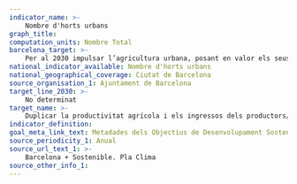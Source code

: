 ```yaml
---
indicator_name: >-
    Nombre d'horts urbans
graph_title:
computation_units: Nombre Total
barcelona_target: >-
    Per al 2030 impulsar l’agricultura urbana, posant en valor els seus beneficis econòmics, ecològics i socials
national_indicator_available: Nombre d'horts urbans
national_geographical_coverage: Ciutat de Barcelona
source_organisation_1: Ajuntament de Barcelona
target_line_2030: >-
    No determinat
target_name: >-
    Duplicar la productivitat agrícola i els ingressos dels productors/es d’aliments de petita escala, en particular les dones, els pobles indígenes, agricultors/es familiars, pastors/es i pescadors/es, entre altres coses mitjançant un accés segur i equitatiu a les terres, a altres recursos de producció i inputs, coneixements, serveis financers, mercats i oportunitats per a la generació de valor proposat i treball no agrícola
indicator_definition:
goal_meta_link_text: Metadades dels Objectius de Desenvolupament Sostenible de las Nacions Unides (pdf 894kB)
source_periodicity_1: Anual
source_url_text_1: >-
    Barcelona + Sostenible. Pla Clima
source_other_info_1:
---
```

